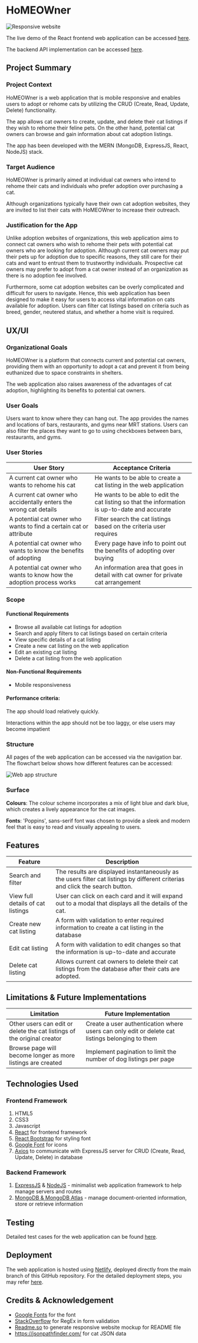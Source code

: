 
# HoMEOWner

![Responsive website](https://github.com/Alansiapk/hoMEOWner-react/blob/main/Screenshot%202023-04-09%20202533.png)

The live demo of the React frontend web application can be accessed [here](https://soft-tartufo-6fa7ef.netlify.app).

The backend API implementation can be accessed [here](https://dwad22-project2-backend-zte6.onrender.com).


## Project Summary

### Project Context

HoMEOWner is a web application that is mobile responsive and enables users to adopt or rehome cats by utilizing the CRUD (Create, Read, Update, Delete) functionality. 

The app allows cat owners to create, update, and delete their cat listings if they wish to rehome their feline pets. On the other hand, potential cat owners can browse and gain information about cat adoption listings.

The app has been developed with the MERN (MongoDB, ExpressJS, React, NodeJS) stack.

### Target Audience

HoMEOWner is primarily aimed at individual cat owners who intend to rehome their cats and individuals who prefer adoption over purchasing a cat. 

Although organizations typically have their own cat adoption websites, they are invited to list their cats with HoMEOWner to increase their outreach.

### Justification for the App 

Unlike adoption websites of organizations, this web application aims to connect cat owners who wish to rehome their pets with potential cat owners who are looking for adoption. Although current cat owners may put their pets up for adoption due to specific reasons, they still care for their cats and want to entrust them to trustworthy individuals. Prospective cat owners may prefer to adopt from a cat owner instead of an organization as there is no adoption fee involved.

Furthermore, some cat adoption websites can be overly complicated and difficult for users to navigate. Hence, this web application has been designed to make it easy for users to access vital information on cats available for adoption. Users can filter cat listings based on criteria such as breed, gender, neutered status, and whether a home visit is required.

## UX/UI

### Organizational Goals

HoMEOWner is a platform that connects current and potential cat owners, providing them with an opportunity to adopt a cat and prevent it from being euthanized due to space constraints in shelters. 

The web application also raises awareness of the advantages of cat adoption, highlighting its benefits to potential cat owners.

### User Goals

Users want to know where they can hang out. The app provides the names and locations of bars, restaurants, and gyms near MRT stations. Users can also filter the places they want to go to using checkboxes between bars, restaurants, and gyms.

### User Stories

| User Story | Acceptance Criteria |
| ----------- | ----------- |
| A current cat owner who wants to rehome his cat | He wants to be able to create a cat listing in the web application |
| A current cat owner who accidentally enters the wrong cat details | He wants to be able to edit the cat listing so that the information is up-to-date and accurate |
| A potential cat owner who wants to find a certain cat or attribute | Filter search the cat listings based on the criteria user requires |
| A potential cat owner who wants to know the benefits of adopting | Every page have info to point out the benefits of adopting over buying |
| A potential cat owner who wants to know how the adoption process works | An information area that goes in detail with cat owner for private cat arrangement |

### Scope

#### Functional Requirements

- Browse all available cat listings for adoption
- Search and apply filters to cat listings based on certain criteria
- View specific details of a cat listing
- Create a new cat listing on the web application
- Edit an existing cat listing
- Delete a cat listing from the web application

#### Non-Functional Requirements

- Mobile responsiveness

#### Performance criteria:
The app should load relatively quickly.

Interactions within the app should not be too laggy, or else users may become impatient 

### Structure

All pages of the web application can be accessed via the navigation bar. The flowchart below shows how different features can be accessed:

![Web app structure](https://github.com/Alansiapk/hoMEOWner-react/blob/main/hoMEOWner_%20structure_%20diagram.png)

### Surface

**Colours**: The colour scheme incorporates a mix of light blue and dark blue, which creates a lively appearance for the cat images.

**Fonts**: 'Poppins', sans-serif font was chosen to provide a sleek and modern feel that is easy to read and visually appealing to users.

## Features

| Feature | Description |
| ----------- | ----------- |
| Search and filter | The results are displayed instantaneously as the users filter cat listings by different criterias and click the search button. |
| View full details of cat listings | User can click on each card and it will expand out to a modal that displays all the details of the cat. |
| Create new cat listing | A form with validation to enter required information to create a cat listing in the database |
| Edit cat listing | A form with validation to edit changes so that the information is up-to-date and accurate   |
| Delete cat listing | Allows current cat owners to delete their cat listings from the database after their cats are adopted. |

## Limitations & Future Implementations

| Limitation | Future Implementation |
| ----------- | ----------- |
| Other users can edit or delete the cat listings of the original creator | Create a user authentication where users can only edit or delete cat listings belonging to them |
| Browse page will become longer as more listings are created | Implement pagination to limit the number of dog listings per page |

## Technologies Used

### Frontend Framework

1. HTML5
2. CSS3
3. Javascript
4. [React](https://reactjs.org/) for frontend framework
5. [React Bootstrap](https://react-bootstrap.github.io/) for styling font
6. [Google Font]('https://fonts.googleapis.com/css2?family=Poppins&display=swap%27') for icons
7. [Axios](https://github.com/axios/axios) to communicate with ExpressJS server for CRUD (Create, Read, Update, Delete) in database

### Backend Framework

1. [ExpressJS](https://expressjs.com/) & [NodeJS](https://nodejs.org/en/) - minimalist web application framework to help manage servers and routes
2. [MongoDB & MongoDB Atlas](https://www.mongodb.com/) - manage document-oriented information, store or retrieve information

## Testing

Detailed test cases for the web application can be found [here](https://github.com/Alansiapk/hoMEOWner-react/blob/main/test_case_project2.png).

## Deployment

The web application is hosted using [Netlify](https://www.netlify.com/), deployed directly from the main branch of this GitHub repository. For the detailed deployment steps, you may refer [here]().

## Credits & Acknowledgement

- [Google Fonts](https://fonts.google.com/) for the font
- [StackOverflow](https://stackoverflow.com/) for RegEx in form validation
- [Readme.so](https://readme.so/) to generate responsive website mockup for README file
- https://jsonpathfinder.com/ for cat JSON data
